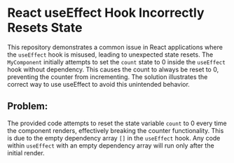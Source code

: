 # React useEffect Hook Incorrectly Resets State

This repository demonstrates a common issue in React applications where the `useEffect` hook is misused, leading to unexpected state resets.  The `MyComponent` initially attempts to set the `count` state to 0 inside the `useEffect` hook without dependency. This causes the count to always be reset to 0, preventing the counter from incrementing. The solution illustrates the correct way to use useEffect to avoid this unintended behavior.

## Problem:
The provided code attempts to reset the state variable `count` to 0 every time the component renders, effectively breaking the counter functionality.  This is due to the empty dependency array `[]` in the `useEffect` hook.  Any code within `useEffect` with an empty dependency array will run only after the initial render.